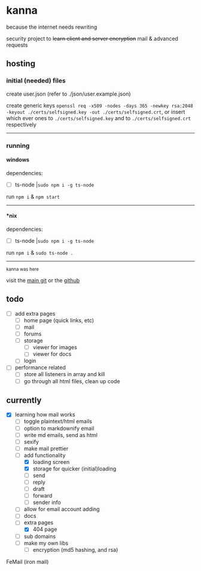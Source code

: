 # kanna

because the internet needs rewriting

security project to ~~learn client and server encryption~~ mail & advanced requests

## hosting

### initial (needed) files

create user.json (refer to ./json/user.example.json)

create generic keys `openssl req -x509 -nodes -days 365 -newkey rsa:2048 -keyout ./certs/selfsigned.key -out ./certs/selfsigned.crt`, or insert which ever ones to `./certs/selfsigned.key` and to `./certs/selfsigned.crt` respectively

---

### running

#### windows

dependencies:

- [ ] ts-node |`sudo npm i -g ts-node`

run `npm i` & `npm start`

---

#### \*nix

dependencies:

- [ ] ts-node |`sudo npm i -g ts-node`

run `npm i` & `sudo ts-node .`

---

<sub>kanna was here</sub>

visit the [main git](https://git.disroot.org/grantsquires/kanna-site) or the [github](https://github.com/squiresgrant/kanna-site)

## todo

- [ ] add extra pages
  - [ ] home page (quick links, etc)
  - [ ] mail
  - [ ] forums
  - [ ] storage
    - [ ] viewer for images
    - [ ] viewer for docs
  - [ ] login
- [ ] performance related
  - [ ] store all listeners in array and kill
  - [ ] go through all html files, clean up code

## currently

- [x] learning how mail works
  - [ ] toggle plaintext/html emails
  - [ ] option to markdownify email
  - [ ] write md emails, send as html
  - [ ] sexify
  - [ ] make mail prettier
  - [ ] add functionality
    - [x] loading screen
    - [x] storage for quicker (initial)loading
    - [ ] send
    - [ ] reply
    - [ ] draft
    - [ ] forward
    - [ ] sender info
  - [ ] allow for email account adding
  - [ ] docs
  - [ ] extra pages
    - [x] 404 page
  - [ ] sub domains
  - [ ] make my own libs
    - [ ] encryption (md5 hashing, and rsa)

FeMail (iron mail)
